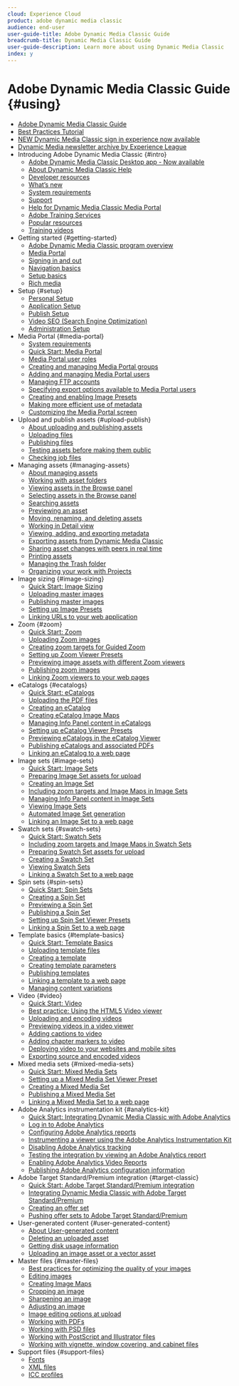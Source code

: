```yaml
---
cloud: Experience Cloud
product: adobe dynamic media classic
audience: end-user
user-guide-title: Adobe Dynamic Media Classic Guide
breadcrumb-title: Dynamic Media Classic Guide
user-guide-description: Learn more about using Dynamic Media Classic
index: y
---
```


# Adobe Dynamic Media Classic Guide {#using}

+ [Adobe Dynamic Media Classic Guide](home.md)
+ [Best Practices Tutorial](https://experienceleague.adobe.com/docs/experience-manager-learn/dynamic-media-classic-tutorial/overview.html)
+ [NEW Dynamic Media Classic sign in experience now available](new-ui-2020.md)
+ [Dynamic Media newsletter archive by Experience League](dynamic-media-newsletter.md)
+ Introducing Adobe Dynamic Media Classic {#intro}
  + [Adobe Dynamic Media Classic Desktop app - Now available](dynamic-media-classic-desktop-app.md)
  + [About Dynamic Media Classic Help](introduction.md)
  + [Developer resources](developer-resources.md)
  + [What’s new](whats-new.md)
  + [System requirements](system-requirements.md)
  + [Support](support.md)
  + [Help for Dynamic Media Classic Media Portal](help-dmc-media-portal.md)
  + [Adobe Training Services](training-services.md)
  + [Popular resources](popular-resources.md)
  + [Training videos](training-videos.md)
+ Getting started {#getting-started}
  + [Adobe Dynamic Media Classic program overview](dmc-platform-overview.md)
  + [Media Portal](media-portal.md)
  + [Signing in and out](signing-out.md)
  + [Navigation basics](navigation-basics.md)
  + [Setup basics](setup-basics.md)
  + [Rich media](rich-media.md)
+ Setup {#setup}
  + [Personal Setup](personal-setup.md)
  + [Application Setup](application-setup.md)
  + [Publish Setup](publish-setup.md)
  + [Video SEO (Search Engine Optimization)](video-seo-search-engine-optimization.md)
  + [Administration Setup](administration-setup.md)
+ Media Portal {#media-portal}
  + [System requirements](system-requirements-1.md)
  + [Quick Start: Media Portal](quick-start-media-portal-administration.md)
  + [Media Portal user roles](media-portal-user-roles.md)
  + [Creating and managing Media Portal groups](creating-media-portal-groups.md)
  + [Adding and managing Media Portal users](adding-media-portal-users.md)
  + [Managing FTP accounts](ftp-accounts.md)
  + [Specifying export options available to Media Portal users](specifying-export-options-available-media.md)
  + [Creating and enabling Image Presets](creating-enabling-image-presets.md)
  + [Making more efficient use of metadata](making-efficient-metadata.md)
  + [Customizing the Media Portal screen](customizing-media-portal-screen.md)
+ Upload and publish assets {#upload-publish}
  + [About uploading and publishing assets](about-asset-upload-publish.md)
  + [Uploading files](uploading-files.md)
  + [Publishing files](publishing-files.md)
  + [Testing assets before making them public](testing-assets-making-them-public.md)
  + [Checking job files](checking-job-files.md)
+ Managing assets {#managing-assets}
  + [About managing assets](about-managing-assets.md)
  + [Working with asset folders](asset-folders.md)
  + [Viewing assets in the Browse panel](viewing-assets-browse-panel.md)
  + [Selecting assets in the Browse panel](selecting-assets-browse-panel.md)
  + [Searching assets](searching-assets.md)
  + [Previewing an asset](previewing-asset.md)
  + [Moving, renaming, and deleting assets](moving-renaming-deleting-assets.md)
  + [Working in Detail view](detail-view.md)
  + [Viewing, adding, and exporting metadata](viewing-adding-exporting-metadata.md)
  + [Exporting assets from Dynamic Media Classic](exporting-assets-from-dmc.md)
  + [Sharing asset changes with peers in real time](sharing-asset-changes-peers-real.md)
  + [Printing assets](printing-assets.md)
  + [Managing the Trash folder](trash-folder.md)
  + [Organizing your work with Projects](organizing-projects.md)
+ Image sizing {#image-sizing}
  + [Quick Start: Image Sizing](quick-start-image-sizing.md)
  + [Uploading master images](uploading-master-images.md)
  + [Publishing master images](publishing-master-images.md)
  + [Setting up Image Presets](setting-image-presets.md)
  + [Linking URLs to your web application](linking-urls-web-application.md)
+ Zoom {#zoom}
  + [Quick Start: Zoom](quick-start-zoom.md)
  + [Uploading Zoom images](uploading-zoom-images.md)
  + [Creating zoom targets for Guided Zoom](creating-zoom-targets-guided-zoom.md)
  + [Setting up Zoom Viewer Presets](setting-zoom-viewer-presets.md)
  + [Previewing image assets with different Zoom viewers](previewing-image-assets-different-zoom.md)
  + [Publishing zoom images](publishing-zoom-images.md)
  + [Linking Zoom viewers to your web pages](linking-zoom-viewers-web-pages.md)
+ eCatalogs {#ecatalogs}
  + [Quick Start: eCatalogs](quick-start-ecatalog.md)
  + [Uploading the PDF files](uploading-pdf-files.md)
  + [Creating an eCatalog](creating-ecatalog.md)
  + [Creating eCatalog Image Maps](creating-ecatalog-image-maps.md)
  + [Managing Info Panel content in eCatalogs](info-panel-content.md)
  + [Setting up eCatalog Viewer Presets](setting-ecatalog-viewer-presets.md)
  + [Previewing eCatalogs in the eCatalog Viewer](previewing-ecatalogs-ecatalog-viewer.md)
  + [Publishing eCatalogs and associated PDFs](publishing-ecatalogs-associated-pdfs.md)
  + [Linking an eCatalog to a web page](linking-ecatalog-web-page.md)
+ Image sets {#image-sets}
  + [Quick Start: Image Sets](quick-start-image-sets.md)
  + [Preparing Image Set assets for upload](preparing-image-set-assets-upload.md)
  + [Creating an Image Set](creating-image-set.md)
  + [Including zoom targets and Image Maps in Image Sets](including-zoom-targets-image-maps.md)
  + [Managing Info Panel content in Image Sets](info-panel-content-1.md)
  + [Viewing Image Sets](viewing-image-sets.md)
  + [Automated Image Set generation](automated-image-set-generation.md)
  + [Linking an Image Set to a web page](linking-image-set-web-page.md)
+ Swatch sets {#swatch-sets}
  + [Quick Start: Swatch Sets](quick-start-swatch-sets.md)
  + [Including zoom targets and Image Maps in Swatch Sets](including-zoom-targets-image-maps-1.md)
  + [Preparing Swatch Set assets for upload](preparing-swatch-set-assets-upload.md)
  + [Creating a Swatch Set](creating-swatch-set.md)
  + [Viewing Swatch Sets](viewing-swatch-sets.md)
  + [Linking a Swatch Set to a web page](linking-swatch-set-web-page.md)
+ Spin sets {#spin-sets}
  + [Quick Start: Spin Sets](quick-start-spin-sets.md)
  + [Creating a Spin Set](creating-spin-set.md)
  + [Previewing a Spin Set](previewing-spin-set.md)
  + [Publishing a Spin Set](publishing-spin-set.md)
  + [Setting up Spin Set Viewer Presets](setting-spin-set-viewer-presets.md)
  + [Linking a Spin Set to a web page](linking-spin-set-web-page.md)
+ Template basics {#template-basics}
  + [Quick Start: Template Basics](quick-start-template-basics.md)
  + [Uploading template files](uploading-template-files.md)
  + [Creating a template](creating-template.md)
  + [Creating template parameters](creating-template-parameters.md)
  + [Publishing templates](publishing-templates.md)
  + [Linking a template to a web page](linking-template-web-page.md)
  + [Managing content variations](content-variations.md)
+ Video {#video}
  + [Quick Start: Video](quick-start-video.md)
  + [Best practice: Using the HTML5 Video viewer](best-practice-using-html5-video.md)
  + [Uploading and encoding videos](uploading-encoding-videos.md)
  + [Previewing videos in a video viewer](previewing-videos-video-viewer.md)
  + [Adding captions to video](adding-captions-video.md)
  + [Adding chapter markers to video](adding-chapter-markers-video.md)
  + [Deploying video to your websites and mobile sites](deploying-video-websites-mobile-sites.md)
  + [Exporting source and encoded videos](exporting-source-encoded-videos.md)
+ Mixed media sets {#mixed-media-sets}
  + [Quick Start: Mixed Media Sets](quick-start-mixed-media-sets.md)
  + [Setting up a Mixed Media Set Viewer Preset](setting-mixed-media-set-viewer.md)
  + [Creating a Mixed Media Set](creating-mixed-media-set.md)
  + [Publishing a Mixed Media Set](publishing-mixed-media-set.md)
  + [Linking a Mixed Media Set to a web page](linking-mixed-media-set-web.md)
+ Adobe Analytics instrumentation kit {#analytics-kit}
  + [Quick Start: Integrating Dynamic Media Classic with Adobe Analytics](quick-start-integrating-dmc-analytics.md)
  + [Log in to Adobe Analytics](log-analytics.md)
  + [Configuring Adobe Analytics reports](configuring-analytics-reports.md)
  + [Instrumenting a viewer using the Adobe Analytics Instrumentation Kit](instrumenting-viewer-using-analytics-instrumentation.md)
  + [Disabling Adobe Analytics tracking](disabling-analytics-tracking.md)
  + [Testing the integration by viewing an Adobe Analytics report](testing-integration-viewing-analytics-report.md)
  + [Enabling Adobe Analytics Video Reports](enabling-analytics-video-reports.md)
  + [Publishing Adobe Analytics configuration information](publishing-analytics-configuration-information.md)
+ Adobe Target Standard/Premium integration {#target-classic}
  + [Quick Start: Adobe Target Standard/Premium integration](quick-start-target-integration.md)
  + [Integrating Dynamic Media Classic with Adobe Target Standard/Premium](integrating-dmc-with-target.md)
  + [Creating an offer set](creating-offer-set.md)
  + [Pushing offer sets to Adobe Target Standard/Premium](pushing-offer-sets-target.md)
+ User-generated content {#user-generated-content}
  + [About User-generated content](about-ugc.md)
  + [Deleting an uploaded asset](deleting-uploaded-asset.md)
  + [Getting disk usage information](getting-disk-usage-information.md)
  + [Uploading an image asset or a vector asset](uploading-image-asset-or-vector.md)
+ Master files {#master-files}
  + [Best practices for optimizing the quality of your images](best-practices-optimizing-quality-images.md)
  + [Editing images](editing-images.md)
  + [Creating Image Maps](creating-image-maps.md)
  + [Cropping an image](cropping-image.md)
  + [Sharpening an image](sharpening-image.md)
  + [Adjusting an image](adjusting-image.md)
  + [Image editing options at upload](image-editing-options-upload.md)
  + [Working with PDFs](pdfs.md)
  + [Working with PSD files](psd-files.md)
  + [Working with PostScript and Illustrator files](postscript-illustrator-files.md)
  + [Working with vignette, window covering, and cabinet files](vignette-window-covering-cabinet-files.md)
+ Support files {#support-files}
  + [Fonts](fonts.md)
  + [XML files](xml-files.md)
  + [ICC profiles](icc-profiles.md)
